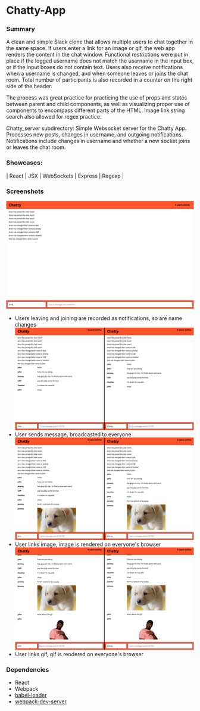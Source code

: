 Chatty-App
=================================================================

### Summary

A clean and simple Slack clone that allows multiple users to chat together in the same space. If users enter a link for an image or gif, the web app renders the content in the chat window. Functional restrictions were put in place if the logged username does not match the username in the input box, or if the input boxes do not contain text. Users also receive notifications when a username is changed, and when someone leaves or joins the chat room. Total number of participants is also recorded in a counter on the right side of the header.

The process was great practice for practicing the use of props and states between parent and child components, as well as visualizing proper use of components to encompass different parts of the HTML. Image link string search also allowed for regex practice.


Chatty_server subdirectory:
Simple Websocket server for the Chatty App. Processes new posts, changes in username, and outgoing notifications. Notifications include changes in username and whether a new socket joins or leaves the chat room.


### Showcases:


| React | JSX | WebSockets | Express | Regexp |

### Screenshots
![Users leaving and joining are recorded as notifications, so are name changes](https://github.com/dru1208/chatty-app/blob/master/docs/1.png?raw=true)
* Users leaving and joining are recorded as notifications, so are name changes
![User sends message, broadcasted to everyone](https://github.com/dru1208/chatty-app/blob/master/docs/2.png?raw=true)
* User sends message, broadcasted to everyone
![User links image, image is rendered on everyone's browser](https://github.com/dru1208/chatty-app/blob/master/docs/3.png?raw=true)
* User links image, image is rendered on everyone's browser
![User links gif, gif is rendered on everyone's browser](https://github.com/dru1208/chatty-app/blob/master/docs/4.png?raw=true)
* User links gif, gif is rendered on everyone's browser




### Dependencies

* React
* Webpack
* [babel-loader](https://github.com/babel/babel-loader)
* [webpack-dev-server](https://github.com/webpack/webpack-dev-server)
